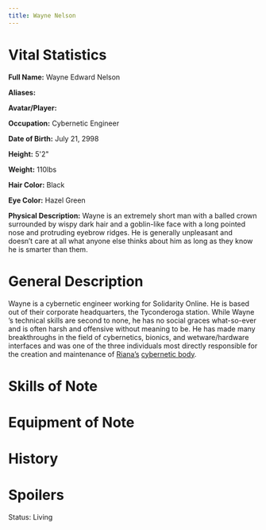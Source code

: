 ```yaml
---
title: Wayne Nelson
---
```


# Vital Statistics

**Full Name:** Wayne Edward Nelson

**Aliases:**

**Avatar/Player:**

**Occupation:** Cybernetic Engineer

**Date of Birth:** July 21, 2998

**Height:** 5'2"

**Weight:** 110lbs

**Hair Color:** Black

**Eye Color:** Hazel Green

**Physical Description:** Wayne is an extremely short man with a balled crown
surrounded by wispy dark hair and a goblin-like face with a long pointed nose
and protruding eyebrow ridges. He is generally unpleasant and doesn’t care at
all what anyone else thinks about him as long as they know he is smarter than
them.

# General Description

Wayne is a cybernetic engineer working for Solidarity Online. He is based out of
their corporate headquarters, the Tyconderoga station.  While Wayne ’s technical
skills are second to none, he has no social graces what-so-ever and is often
harsh and offensive without meaning to be. He has made many breakthroughs in the
field of cybernetics, bionics, and wetware/hardware interfaces and was one of
the three individuals most directly responsible for the creation and maintenance
of [Riana’s](../../people-kalijor/riana_shandra_thorindal) [cybernetic
body](../../technology/rianas_body).

# Skills of Note

# Equipment of Note

# History

# Spoilers

Status: Living
